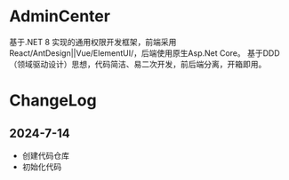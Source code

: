 # AdminCenter
基于.NET 8 实现的通用权限开发框架，前端采用 React/AntDesign||Vue/ElementUI/，后端使用原生Asp.Net Core。 基于DDD（领域驱动设计）思想，代码简洁、易二次开发，前后端分离，开箱即用。



# ChangeLog

## 2024-7-14
* 创建代码仓库
* 初始化代码